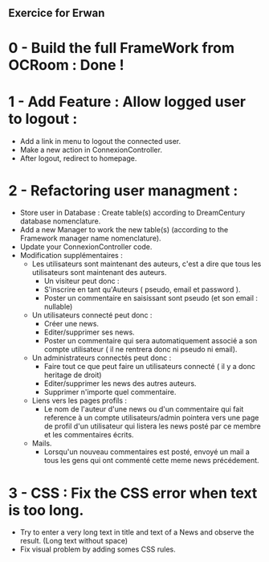 ## Exercice for Erwan

# 0 - Build the full FrameWork from OCRoom : Done !

# 1 - Add Feature : Allow logged user to logout :
* Add a link in menu to logout the connected user. 
* Make a new action in ConnexionController.
* After logout, redirect to homepage. 

# 2 - Refactoring user managment :
* Store user in Database : Create table(s) according to DreamCentury database nomenclature.
* Add a new Manager to work the new table(s) (according to the Framework manager name nomenclature).
* Update your ConnexionController code.
* Modification supplémentaires : 
  * Les utilisateurs sont maintenant des auteurs, c'est a dire que tous les utilisateurs sont maintenant des auteurs.
    * Un visiteur peut donc : 
    * S'inscrire en tant qu'Auteurs ( pseudo, email et password ).
    * Poster un commentaire en saisissant sont pseudo (et son email : nullable)
  * Un utilisateurs connecté peut donc : 
    * Créer une news.
    * Editer/supprimer ses news.
    * Poster un commentaire qui sera automatiquement associé a son compte utilisateur ( il ne rentrera donc ni pseudo ni email).
  * Un administrateurs connectés peut donc : 
    * Faire tout ce que peut faire un utilisateurs connecté ( il y a donc heritage de droit) 
    * Editer/supprimer les news des autres auteurs.
    * Supprimer n'importe quel commentaire.
  * Liens vers les pages profils : 
    * Le nom de l'auteur d'une news ou d'un commentaire qui fait reference à un compte utilisateurs/admin pointera vers une page de profil d'un utilisateur qui listera les news posté par ce membre et les commentaires écrits. 
  * Mails. 
    * Lorsqu'un nouveau commentaires est posté, envoyé un mail a tous les gens qui ont commenté cette meme news précédement.

# 3 - CSS : Fix the CSS error when text is too long.
* Try to enter a very long text in title and text of a News and observe the result. (Long text without space)
* Fix visual problem by adding somes CSS rules.
